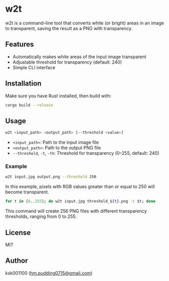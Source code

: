 # w2t

w2t is a command-line tool that converts white (or bright) areas in an image to transparent, saving the result as a PNG with transparency.

## Features

- Automatically makes white areas of the input image transparent
- Adjustable threshold for transparency (default: 240)
- Simple CLI interface

## Installation

Make sure you have Rust installed, then build with:

```sh
cargo build --release
```

## Usage

```sh
w2t <input_path> <output_path> [--threshold <value>]
```

- `<input_path>`: Path to the input image file
- `<output_path>`: Path to the output PNG file
- `--threshold`, `-t`, `-th`: Threshold for transparency (0–255, default: 240)

### Example

```sh
w2t input.jpg output.png --threshold 250
```
In this example, pixels with RGB values greater than or equal to 250 will become transparent.

```sh
for t in {0..255}; do w2t input.jpg threshold_${t}.png -t $t; done
```
This command will create 256 PNG files with different transparency thresholds, ranging from 0 to 255.


## License

MIT

## Author

ksk001100 (<hm.pudding0715@gmail.com>)
